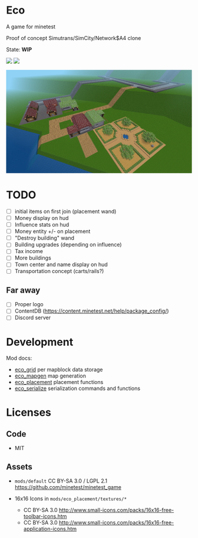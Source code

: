 # Eco

A game for minetest

Proof of concept Simutrans/SimCity/Network$A4 clone

State: **WIP**

![](https://github.com/eco-game/eco/workflows/luacheck/badge.svg)
![](https://github.com/eco-game/eco/workflows/integration-test/badge.svg)

<img src="./screenshot.png"/>

# TODO


* [ ] initial items on first join (placement wand)
* [ ] Money display on hud
* [ ] Influence stats on hud
* [ ] Money entity +/- on placement
* [ ] "Destroy building" wand
* [ ] Building upgrades (depending on influence)
* [ ] Tax income
* [ ] More buildings
* [ ] Town center and name display on hud
* [ ] Transportation concept (carts/rails?)

## Far away

* [ ] Proper logo
* [ ] ContentDB (https://content.minetest.net/help/package_config/)
* [ ] Discord server

# Development

Mod docs:

* [eco_grid](./mods/eco_grid/readme.md) per mapblock data storage
* [eco_mapgen](./mods/eco_mapgen/readme.md) map generation
* [eco_placement](./mods/eco_placement/readme.md) placement functions
* [eco_serialize](./mods/eco_serialize/readme.md) serialization commands and functions

# Licenses

## Code

* MIT


## Assets

* `mods/default` CC BY-SA 3.0 / LGPL 2.1 https://github.com/minetest/minetest_game

* 16x16 Icons in `mods/eco_placement/textures/*`
  * CC BY-SA 3.0 http://www.small-icons.com/packs/16x16-free-toolbar-icons.htm
  * CC BY-SA 3.0 http://www.small-icons.com/packs/16x16-free-application-icons.htm
